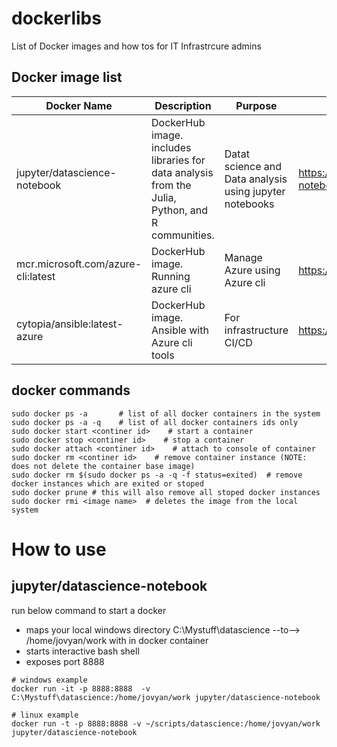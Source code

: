 # dockerlibs
List of Docker images and how tos for IT Infrastrcure admins 

## Docker image list

|Docker Name|Description|Purpose|Link|
|-|-|-|-|
|jupyter/datascience-notebook| DockerHub image. includes libraries for data analysis from the Julia, Python, and R communities.|Datat science and Data analysis using jupyter notebooks|https://hub.docker.com/r/jupyter/datascience-notebook|
|mcr.microsoft.com/azure-cli:latest| DockerHub image. Running azure cli| Manage Azure using Azure cli| https://github.com/microsoft/containerregistry|
|cytopia/ansible:latest-azure|DockerHub image. Ansible with Azure cli tools | For infrastructure CI/CD |https://github.com/cytopia/docker-ansible|

## docker commands
```shell
sudo docker ps -a       # list of all docker containers in the system
sudo docker ps -a -q    # list of all docker containers ids only
sudo docker start <continer id>    # start a container
sudo docker stop <continer id>    # stop a container
sudo docker attach <continer id>    # attach to console of container
sudo docker rm <continer id>    # remove container instance (NOTE: does not delete the container base image)
sudo docker rm $(sudo docker ps -a -q -f status=exited)  # remove docker instances which are exited or stoped
sudo docker prune # this will also remove all stoped docker instances
sudo docker rmi <image name>  # deletes the image from the local system
```

# How to use
## jupyter/datascience-notebook

run below command to start a docker
- maps your local windows directory C:\Mystuff\datascience --to--> /home/jovyan/work with in docker container
- starts interactive bash shell
- exposes port 8888
```shell 
# windows example
docker run -it -p 8888:8888  -v C:\Mystuff\datascience:/home/jovyan/work jupyter/datascience-notebook 

# linux example
docker run -t -p 8888:8888 -v ~/scripts/datascience:/home/jovyan/work jupyter/datascience-notebook
```



